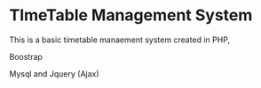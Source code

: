 # TImeTable Management System

This is a basic timetable manaement system created in PHP,

Boostrap

Mysql and Jquery (Ajax)
